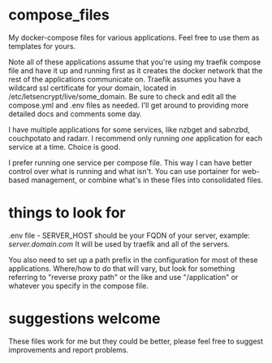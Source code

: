 # compose_files

My docker-compose files for various applications. Feel free to use them as templates for yours.

Note all of these applications assume that you're using my traefik compose file and have it up and running first as it creates the docker network that the rest of the applications communicate on. Traefik assumes you have a wildcard ssl certificate for your domain, located in /etc/letsencrypt/live/some_domain. Be sure to check and edit all the compose.yml and .env files as needed. I'll get around to providing more detailed docs and comments some day.

I have multiple applications for some services, like nzbget and sabnzbd, couchpotato and radarr. I recommend only running _one_ application for each service at a time. Choice is good.

I prefer running one service per compose file. This way I can have better control over what is running and what isn't. You can use portainer for web-based management, or combine what's in these files into consolidated files.

# things to look for

.env file - SERVER_HOST should be your FQDN of your server, example: _server.domain.com_ It will be used by traefik and all of the servers.

You also need to set up a path prefix in the configuration for most of these applications. Where/how to do that will vary, but look for something referring to "reverse proxy path" or the like and use "/application" or whatever you specify in the compose file.

# suggestions welcome

These files work for me but they could be better, please feel free to suggest improvements and report problems.
